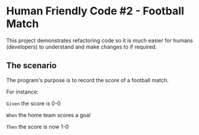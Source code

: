 # Human Friendly Code #2 - Football Match
This project demonstrates refactoring code so it is much easier for humans (developers) to understand and make changes to if required.

## The scenario
The program's purpose is to record the score of a football match.

For instance:

`Given` the score is 0-0

`When` the home team scores a goal

`Then` the score is now 1-0